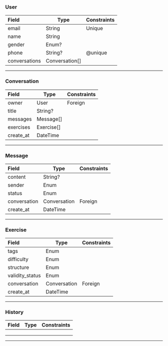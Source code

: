 ### User

| Field         | Type           | Constraints |
| :------------ | -------------- | ----------- |
| email         | String         | Unique      |
| name          | String         |             |
| gender        | Enum?          |             |
| phone         | String?        | @unique     |
| conversations | Conversation[] |             |

------

### Conversation

| Field     | Type       | Constraints |
| :-------- | ---------- | ----------- |
| owner     | User       | Foreign     |
| title     | String?    |             |
| messages  | Message[]  |             |
| exercises | Exercise[] |             |
| create_at | DateTime   |             |

------

### Message

| Field        | Type         | Constraints |
| :----------- | ------------ | ----------- |
| content      | String?      |             |
| sender       | Enum         |             |
| status       | Enum         |             |
| conversation | Conversation | Foreign     |
| create_at    | DateTime     |             |

------

### Exercise

| Field           | Type         | Constraints |
| :-------------- | ------------ | ----------- |
| tags            | Enum         |             |
| difficulty      | Enum         |             |
| structure       | Enum         |             |
| validity_status | Enum         |             |
| conversation    | Conversation | Foreign     |
| create_at       | DateTime     |             |

------

### History

| Field | Type | Constraints |
| :---- | ---- | ----------- |
|       |      |             |
|       |      |             |
|       |      |             |

------

